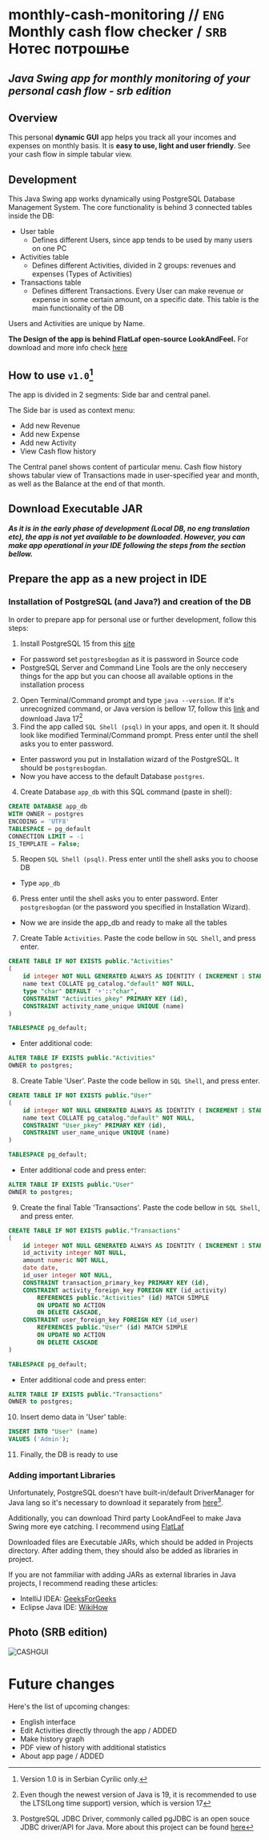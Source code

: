 # monthly-cash-monitoring // `ENG` Monthly cash flow checker / `SRB` Нотес потрошње
## ***Java Swing app for monthly monitoring of your personal cash flow - srb edition***

## Overview

This personal **dynamic GUI** app helps you track all your incomes and expenses on monthly basis. It is **easy to use, light and user friendly**. See your cash flow in simple tabular view.

## Development

This Java Swing app works dynamically using PostgreSQL Database Management System. The core functionality is behind 3 connected tables inside the DB:
- User table
  - Defines different Users, since app tends to be used by many users on one PC
- Activities table
  - Defines different Activities, divided in 2 groups: revenues and expenses (Types of Activities)
- Transactions table
  - Defines different Transactions. Every User can make revenue or expense in some certain amount, on a specific date. This table is the main functionality of the DB

Users and Activities are unique by Name.

**The Design of the app is behind FlatLaf open-source LookAndFeel.** For download and more info check [here](https://www.formdev.com/flatlaf/)

## How to use `v1.0`[^1]

The app is divided in 2 segments: Side bar and central panel.

The Side bar is used as context menu:
- Add new Revenue
- Add new Expense
- Add new Activity
- View Cash flow history

The Central panel shows content of particular menu. Cash flow history shows tabular view of Transactions made in user-specified year and month, as well as the Balance at the end of that month.

## Download Executable JAR

***As it is in the early phase of development (Local DB, no eng translation etc), the app is not yet available to be downloaded. However, you can make app operational in your IDE following the steps from the section bellow.***

## Prepare the app as a new project in IDE

### Installation of PostgreSQL (and Java?) and creation of the DB

In order to prepare app for personal use or further development, follow this steps:

1. Install PostgreSQL 15 from this [site](https://www.postgresql.org/download/)
  - For password set `postgresbogdan` as it is password in Source code
  - PostgreSQL Server and Command Line Tools are the only neccesery things for the app but you can choose all available options in the installation process
2. Open Terminal/Command prompt and type `java --version`. If it's unrecognized command, or Java version is bellow 17, follow this [link](https://www.oracle.com/java/technologies/downloads/#jdk17-windows) and download Java 17[^2]
3. Find the app called `SQL Shell (psql)` in your apps, and open it. It should look like modified Terminal/Command prompt. Press enter until the shell asks you to enter password.
  - Enter password you put in Installation wizard of the PostgreSQL. It should be `postgresbogdan`.
  - Now you have access to the default Database `postgres`.
4. Create Database `app_db` with this SQL command (paste in shell):
```sql
CREATE DATABASE app_db
WITH OWNER = postgres
ENCODING = 'UTF8'
TABLESPACE = pg_default
CONNECTION LIMIT = -1
IS_TEMPLATE = False;
  ```
5. Reopen `SQL Shell (psql)`. Press enter until the shell asks you to choose DB
  - Type `app_db`
6. Press enter until the shell asks you to enter password. Enter `postgresbogdan` (or the password you specified in Installation Wizard).
  - Now we are inside the app_db and ready to make all the tables
7. Create Table `Activities`. Paste the code bellow in `SQL Shell`, and press enter.
```sql
CREATE TABLE IF NOT EXISTS public."Activities"
(
    id integer NOT NULL GENERATED ALWAYS AS IDENTITY ( INCREMENT 1 START 1 MINVALUE 1 MAXVALUE 2147483647 CACHE 1 ),
    name text COLLATE pg_catalog."default" NOT NULL,
    type "char" DEFAULT '+'::"char",
    CONSTRAINT "Activities_pkey" PRIMARY KEY (id),
    CONSTRAINT activity_name_unique UNIQUE (name)
)

TABLESPACE pg_default;
```
  - Enter additional code:
```sql
ALTER TABLE IF EXISTS public."Activities"
OWNER to postgres;
```
8. Create Table 'User'. Paste the code bellow in `SQL Shell`, and press enter.
```sql
CREATE TABLE IF NOT EXISTS public."User"
(
    id integer NOT NULL GENERATED ALWAYS AS IDENTITY ( INCREMENT 1 START 1 MINVALUE 1 MAXVALUE 2147483647 CACHE 1 ),
    name text COLLATE pg_catalog."default" NOT NULL,
    CONSTRAINT "User_pkey" PRIMARY KEY (id),
    CONSTRAINT user_name_unique UNIQUE (name)
)

TABLESPACE pg_default;
```
  - Enter additional code and press enter:
```sql
ALTER TABLE IF EXISTS public."User"
OWNER to postgres;
```
9. Create the final Table 'Transactions'. Paste the code bellow in `SQL Shell`, and press enter.
```sql
CREATE TABLE IF NOT EXISTS public."Transactions"
(
    id integer NOT NULL GENERATED ALWAYS AS IDENTITY ( INCREMENT 1 START 1 MINVALUE 1 MAXVALUE 2147483647 CACHE 1 ),
    id_activity integer NOT NULL,
    amount numeric NOT NULL,
    date date,
    id_user integer NOT NULL,
    CONSTRAINT transaction_primary_key PRIMARY KEY (id),
    CONSTRAINT activity_foreign_key FOREIGN KEY (id_activity)
        REFERENCES public."Activities" (id) MATCH SIMPLE
        ON UPDATE NO ACTION
        ON DELETE CASCADE,
    CONSTRAINT user_foreign_key FOREIGN KEY (id_user)
        REFERENCES public."User" (id) MATCH SIMPLE
        ON UPDATE NO ACTION
        ON DELETE CASCADE
)

TABLESPACE pg_default;
```
  - Enter additional code and press enter:
```sql
ALTER TABLE IF EXISTS public."Transactions"
OWNER to postgres;
```
10. Insert demo data in 'User' table:
```sql
INSERT INTO "User" (name)
VALUES ('Admin');
```
11. Finally, the DB is ready to use

### Adding important Libraries

Unfortunately, PostgreSQL doesn't have built-in/default DriverManager for Java lang so it's necessary to download it separately from [here](https://jdbc.postgresql.org/download/)[^3].

Additionally, you can download Third party LookAndFeel to make Java Swing more eye catching. I recommend using [FlatLaf](https://www.formdev.com/flatlaf/)

Downloaded files are Executable JARs, which should be added in Projects directory. After adding them, they should also be added as libraries in project.

If you are not fammiliar with adding JARs as external libraries in Java projects, I recommend reading these articles:
- IntelliJ IDEA: [GeeksForGeeks](https://www.geeksforgeeks.org/how-to-add-external-jar-file-to-an-intellij-idea-project/)
- Eclipse Java IDE: [WikiHow](https://www.wikihow.com/Add-JARs-to-Project-Build-Paths-in-Eclipse-(Java))

## Photo (SRB edition)
![CASHGUI](https://user-images.githubusercontent.com/115867204/199236213-53f256af-265a-4058-b555-4260dfa24967.jpg)

# Future changes

Here's the list of upcoming changes:
- English interface
- Edit Activities directly through the app / ADDED
- Make history graph
- PDF view of history with additional statistics
- About app page / ADDED

[^1]: Version 1.0 is in Serbian Cyrilic only.
[^2]: Even though the newest version of Java is 19, it is recommended to use the LTS(Long time support) version, which is version 17
[^3]: PostgreSQL JDBC Driver, commonly called pgJDBC is an open souce JDBC driver/API for Java. More about this project can be found [here](https://jdbc.postgresql.org/documentation/)
